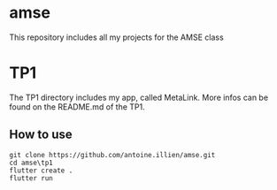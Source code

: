 # amse
This repository includes all my projects for the AMSE class

# TP1 

The TP1 directory includes my app, called MetaLink.
More infos can be found on the README.md of the TP1.

## How to use

```
git clone https://github.com/antoine.illien/amse.git
cd amse\tp1
flutter create .
flutter run 
```
